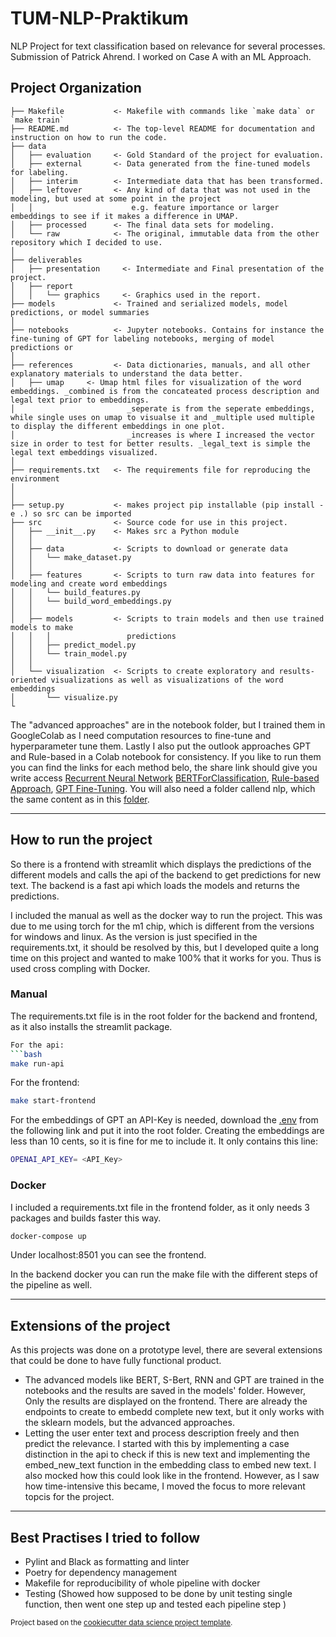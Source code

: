 # TUM-NLP-Praktikum

NLP Project for text classification based on relevance for several processes.
Submission of Patrick Ahrend.
I worked on Case A with an ML Approach.

## Project Organization

    ├── Makefile           <- Makefile with commands like `make data` or `make train`
    ├── README.md          <- The top-level README for documentation and instruction on how to run the code.
    ├── data
    │   ├── evaluation     <- Gold Standard of the project for evaluation.
    │   ├── external       <- Data generated from the fine-tuned models for labeling.
    │   ├── interim        <- Intermediate data that has been transformed.
    │   ├── leftover       <- Any kind of data that was not used in the modeling, but used at some point in the project 
    │   │                      e.g. feature importance or larger embeddings to see if it makes a difference in UMAP.  
    │   ├── processed      <- The final data sets for modeling.
    │   └── raw            <- The original, immutable data from the other repository which I decided to use.
    │
    ├── deliverables
    │   ├── presentation     <- Intermediate and Final presentation of the project.
    │   ├── report
    │   │   └── graphics     <- Graphics used in the report.
    ├── models             <- Trained and serialized models, model predictions, or model summaries
    │
    ├── notebooks          <- Jupyter notebooks. Contains for instance the fine-tuning of GPT for labeling notebooks, merging of model predictions or 
    │
    ├── references         <- Data dictionaries, manuals, and all other explanatory materials to understand the data better.
    │   ├── umap     <- Umap html files for visualization of the word embeddings. _combined is from the concateated process description and legal text prior to embeddings. 
    │                         _seperate is from the seperate embeddings, while single uses on umap to visualse it and _multiple used multiple to display the different embeddings in one plot. 
    │                         _increases is where I increased the vector size in order to test for better results. _legal_text is simple the legal text embeddings visualized.    
    │
    ├── requirements.txt   <- The requirements file for reproducing the environment
    │
    │
    ├── setup.py           <- makes project pip installable (pip install -e .) so src can be imported
    ├── src                <- Source code for use in this project.
    │   ├── __init__.py    <- Makes src a Python module
    │   │
    │   ├── data           <- Scripts to download or generate data
    │   │   └── make_dataset.py
    │   │
    │   ├── features       <- Scripts to turn raw data into features for modeling and create word embeddings
    │   │   └── build_features.py
    │   │   └── build_word_embeddings.py
    │   │
    │   ├── models         <- Scripts to train models and then use trained models to make
    │   │   │                 predictions
    │   │   ├── predict_model.py
    │   │   └── train_model.py
    │   │
    │   └── visualization  <- Scripts to create exploratory and results-oriented visualizations as well as visualizations of the word embeddings
    │       └── visualize.py
    └

The "advanced approaches" are in the notebook folder, but I trained them in GoogleColab as I need computation resources to fine-tune and hyperparameter tune
them. Lastly I also put the outlook approaches GPT and Rule-based in a Colab notebook for consistency. If you like to run them you can find the links for each method belo, the share link should give you write access
[Recurrent Neural Network](https://colab.research.google.com/drive/14nG_QaApOO6xSQNUHlBLPSqf_d_S3f4K?usp=sharing,) [BERTForClassification](https://colab.research.google.com/drive/1PXwm66FjTnwStpD-z0NKN8N9KqVxMsmd?usp=sharing), [Rule-based Approach](https://colab.research.google.com/drive/1UiXaIc9w0MBA2ZIIjqw9vVsIwon5yJWL?usp=sharing),
[GPT Fine-Tuning](https://colab.research.google.com/drive/1gwmay8KdfZieLmVLeNWrVJwavoktwt8J?usp=sharing). 
You will also need a folder callend nlp, which the same content as in this [folder](https://drive.google.com/drive/folders/1qHmHNIZax_q-aFVHHMODvWGpqElVAhiF?usp=sharing). 

---

## How to run the project

So there is a frontend with streamlit which displays the predictions of the different models and calls the api of the backend 
to get predictions for new text. The backend is a fast api which loads the models and returns the predictions.

I included the manual as well as the docker way to run the project. This was due to me using torch for the m1 chip, which 
is different from the versions for windows and linux. As the version is just specified in the requirements.txt, it should
be resolved by this, but I developed quite a long time on this project and wanted to make 100% that it works for you.
Thus is used cross compling with Docker. 
### Manual
The requirements.txt file is in the root folder for the backend and frontend, as it also installs the streamlit package.
```bash
For the api: 
```bash
make run-api
```
For the frontend:
```bash
make start-frontend
```
For the embeddings of GPT an API-Key is needed, download the [.env](https://drive.google.com/file/d/1h3TMa5V326YKW5ZlirlouZkp2nuG2MfY/view?usp=sharing) from the following link and put it into the 
root folder. Creating the embeddings are less than 10 cents, so it is fine for me to include it.
It only contains this line:
```bash
OPENAI_API_KEY= <API_Key>
```

### Docker
I included a requirements.txt file in the frontend folder, as it only needs 3 packages and builds faster this way.
```bash
docker-compose up
```
Under localhost:8501 you can see the frontend. 

In the backend docker you can run the make file with the different steps of the pipeline as well.



---

## Extensions of the project

As this projects was done on a prototype level, there are several extensions that could be done to have fully functional
product.

- The advanced models like BERT, S-Bert, RNN and GPT are trained in the notebooks and the results are saved in the
  models' folder.
  However, Only the results are displayed on the frontend. There are already the endpoints to create to embedd complete
  new text, but it only works with the sklearn models, but the advanced approaches.
- Letting the user enter text and process description freely and then predict the relevance. I started with this by implementing 
  a case distinction in the api to check if this is new text and implementing the embed_new_text function in the 
  embedding class to embed new text. I also mocked how this could look like in the frontend. However, as I saw how time-intensive
  this became, I moved the focus to more relevant topcis for the project. 

---

## Best Practises I tried to follow

- Pylint and Black as formatting and linter
- Poetry for dependency management
- Makefile for reproducibility of whole pipeline with docker
- Testing (Showed how supposed to be done by unit testing single function, then went one step up and tested each
  pipeline step )

<p><small>Project based on the <a target="_blank" href="https://drivendata.github.io/cookiecutter-data-science/">cookiecutter data science project template</a>. </small></p>
